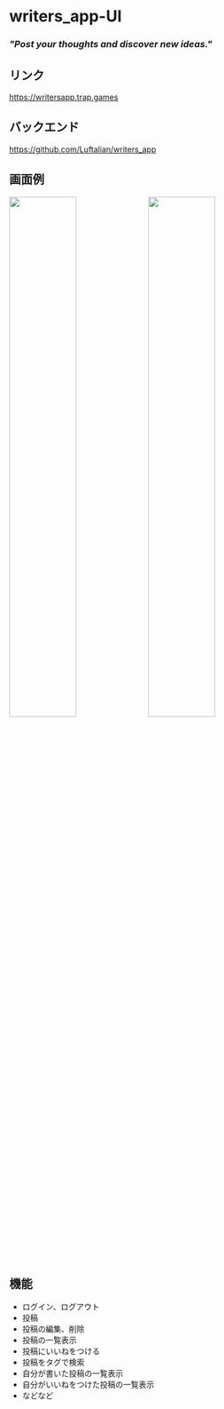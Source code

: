 # writers_app-UI

### ***"Post your thoughts and discover new ideas."***

## リンク
https://writersapp.trap.games

## バックエンド
https://github.com/Luftalian/writers_app

## 画面例
<img src="https://user-images.githubusercontent.com/105796502/227777352-fada159d-5dfe-4c53-b020-4f7f54d5472d.png" width="49%" /> <img src="https://user-images.githubusercontent.com/105796502/227778077-e5702505-6afc-4c30-9305-3daab66a9260.png" width="49%" />

## 機能
- ログイン、ログアウト
- 投稿
- 投稿の編集、削除
- 投稿の一覧表示
- 投稿にいいねをつける
- 投稿をタグで検索
- 自分が書いた投稿の一覧表示
- 自分がいいねをつけた投稿の一覧表示
- などなど
